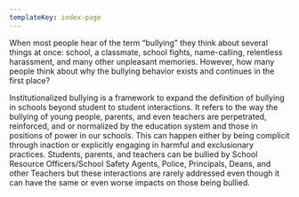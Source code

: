 ```yaml
---
templateKey: index-page
---
```

When most people hear of the term “bullying” they think about several things at once: school, a classmate, school fights, name-calling, relentless harassment, and many other unpleasant memories. However, how many people think about why the bullying behavior exists and continues in the first place?



Institutionalized bullying is a framework to expand the definition of bullying in schools beyond student to student interactions. It refers to the way the bullying of young people, parents, and even teachers are perpetrated, reinforced, and or normalized by the education system and those in positions of power in our schools. This can happen either by being complicit through inaction or explicitly engaging in harmful and exclusionary practices. Students, parents, and teachers can be bullied by School Resource Officers/School Safety Agents, Police, Principals, Deans, and other Teachers but these interactions are rarely addressed even though it can have the same or even worse impacts on those being bullied.
